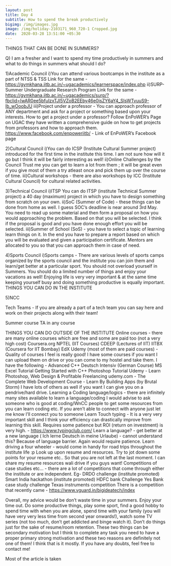 ```yaml
---
layout: post
title: Day 4
subtitle: How to spend the break productively
bigimg: /img/images.jpg
image: /img/holiday-2103171_960_720-1 Cropped.jpg
date:  2020-03-28 13:51:00 +05:30
---
```




THINGS THAT CAN BE DONE IN SUMMERS?

Q) I am a fresher and I want to spend my time productively in summers and what to do things in summers what should I do?

1)Academic Council
i)You can attend various bootcamps in the institute as a part of NTSS & TSS
  Link for the same - https://gymkhana.iitb.ac.in/~ugacademics/learnerspace/index.php
ii)SURP-Summer Undergraduate Research Program
Link for the same -https://gymkhana.iitb.ac.in/~ugacademics/surp/?fbclid=IwAR0ee5bfuIzxTJI5VZoB2EEby46e0jsZY6aY4_SIsWTvuuS9-Ib_wOoobJU
iii)Project under a professor - You can approach professor of ANY department and ask for a project or something based upon your interests.
How to get a project under a professor?
Follow EnPoWER’s Page on UGAC they have written a comprehensive guide on how to get projects from professors and how to approach them.
https://www.facebook.com/enpoweriitb/ - Link of EnPoWER’s Facebook page

2)Cultural Council
i)You can do ICSP (Institute Cultural Summer project) introduced for the first time in the institute this time. I am not sure how will it go but I think it will be fairly interesting as well!
ii)Online Challenges by the Council
Trust me you can get to learn a lot from them ; it will be great even if you give most of them a try atleast once and pick them up over the course of time.
iii)Cultural workshops - there are also workshops by ICC (Institute Cultural Council) for cultural related activities.

3)Technical Council
i)ITSP
You can do ITSP (institute Technical Summer project) a 40 day (maximum) project in which you have to design something from scratch on your own. 
ii)SoC (Summer of Code) - these things can be done from home as well. I guess SOC’s deadline is near around 3rd May. You need to read up some material and then form a proposal on how you would approaching the problem. Based on that you will be selected. I think if the proposal is good and you have done enough effort you will be selected.
iii)Summer of School (SoS) - you have to select a topic of learning learn things on it. In the end you have to prepare a report based on which you will be evaluated and given a participation certificate. Mentors are allocated to you so that you can approach them in case of need.

4)Sports Council
i)Sports camps - There are various levels of sports camps organized by the sports council and the institute you can join them and learn/get better at a particular sport. 
You should not overload yourself in Summers. You should do a limited number of things and enjoy your vacations as well! Enjoying life is very very important & at the same time keeping yourself busy and doing something productive is equally important.
THINGS YOU CAN DO IN THE INSTITUTE

5)NCC

Tech Teams - If you are already a part of a tech team you can say here and work on their projects along with their team!

Summer course TA in any course

THINGS YOU CAN DO OUTSIDE OF THE INSTITUTE
Online courses - there are many online courses which are free and some are paid too (not a very high cost)
Coursera.org
NPTEL (IIT Courses)
CDEEP (Lectures of IIT)
IITBX (Coursera for IIT Bombay)
EdX
Udemy (most of them are paid courses) - Quality of courses I feel is really good! I have some courses if you want I can upload them on drive or you can come to my hostel and take them. I have the following - 
Advanced C++
Deutsch Intensiv (German Course)
MS Excel Tutorial
Getting Started with C++
Photoshop Tutorial
Udemy - Learn Photoshop, Web Design & Profitable Freelancing
udemy.com - The Complete Web Development Course - Learn By Building Apps (by Brutal Storm)
I have lots of others as well if you want I can give you on a pendrive/hard drive.
Learning a Coding language/logics - there are infinitely many sites available to learn a language/coding
I would advise to ask someone who is good at coding/WnCC people to get some resources from you can learn coding etc.
If you aren’t able to connect with anyone just let me know I’ll connect you to someone
Learn Touch typing - It is a very very important skill and I think your efficiency can drastically improve from learning this skill. Requires some patience but ROI (return on investment) is very high.  - https://www.typingclub.com/ 
Learn a language? - get better at a new language ( Ich lerne Deutsch in meine Urlaube) - cannot understand this? Because of language barrier. Again would require patience.
Learn driving a four wheeler - would come in handy for road trips throughout the institute life :p
Look up upon resume and resources. Try to jot down some points for your resume etc.. So that you are not left at the last moment. I can share my resume resources wali drive if you guys want!
Competitions of case studies etc… - there are a lot of competitions that come through either the institute or are independent. Eg- 
DRDO challenge (institute promoted)
Smart India hackathon (institute promoted)
HDFC bank Challenge
Yes Bank case study challenge
Texas instruments competition
There is a competition that recently came - https://www.vguard.in/bigideatech/index


Overall, my advice would be don’t waste time in your summers. Enjoy your time out. Do some productive things, play some sport, find a good hobby to spend time with when you are alone, spend time with your family (you will have very very less time from second year onwards!), watch some TV series (not too much, don’t get addicted and binge watch it). Don’t do things just for the sake of resume/room retention. These two things can be secondary motivation but I think to complete any task you need to have a proper primary strong motivation and these two reasons are definitely not one of them! I think that is it mostly. If you have any doubts, feel free to contact me!

Most of the article is taken 
